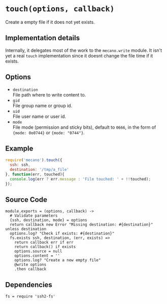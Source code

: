 
# `touch(options, callback)`

Create a empty file if it does not yet exists.

## Implementation details

Internally, it delegates most of the work to the `mecano.write` module. It isn't
yet a real `touch` implementation since it doesnt change the file time if it
exists.

## Options

*   `destination`   
    File path where to write content to.   
*   `gid`   
    File group name or group id.   
*   `uid`   
    File user name or user id.   
*   `mode`   
    File mode (permission and sticky bits), default to `0666`, in the form of
    `{mode: 0o0744}` or `{mode: "0744"}`.   


## Example

```js
require('mecano').touch({
  ssh: ssh,
  destination: '/tmp/a_file'
}, function(err, touched){
  console.log(err ? err.message : 'File touched: ' + !!touched);
});
```

## Source Code

    module.exports = (options, callback) ->
      # Validate parameters
      {ssh, destination, mode} = options
      return callback new Error "Missing destination: #{destination}" unless destination
      options.log? "Check if exists: #{destination}"
      fs.exists ssh, destination, (err, exists) =>
        return callback err if err
        return callback() if exists
        options.source = null
        options.content = ''
        options.log? "Create a new empty file"
        @write options
        .then callback

## Dependencies

    fs = require 'ssh2-fs'






